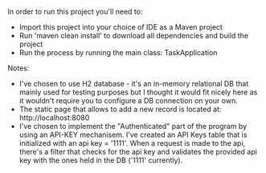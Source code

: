 In order to run this project you'll need to:
 * Import this project into your choice of IDE as a Maven project
 * Run 'maven clean install' to download all dependencies and build the project
 * Run the process by running the main class: TaskApplication
 
Notes:
  * I've chosen to use H2 database - it's an in-memory relational DB that mainly used for testing purposes but I thought it would fit 
    nicely here as it wouldn't require you to configure a DB connection on your own.
  * The static page that allows to add a new record is located at: http://localhost:8080
  * I've chosen to implement the "Authenticated" part of the program by using an API-KEY mechanisem. I've created an API Keys table
    that is initialized with an api key = '1111'. When a request is made to the api, there's a filter that checks for the api key and
    validates the provided api key with the ones held in the DB ('1111' currently).
